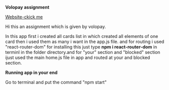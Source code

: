 **Volopay assignment**

[Website-ckick me](https://volopay-assignment45.netlify.app/)

Hi this an assignment which is given by volopay.

In this app first i created all cards list in which created all elements of one card then i used them as many i want in the app.js file. and for routing i used "react-router-dom" for installing this just type **npm i react-router-dom**
in terminl in the folder directory.and for "your" section and "blocked" section ijust used the main home.js file in app and routed at your and blocked section.

**Running app in your end**

Go to terminal and put the command "npm start"
